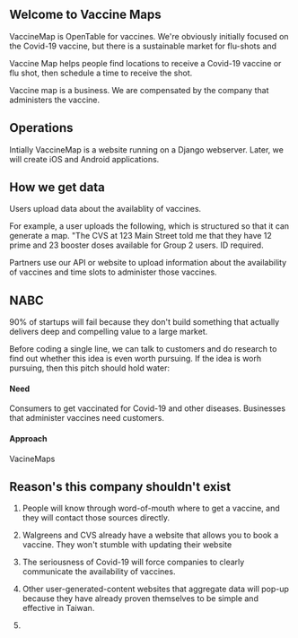 ## Welcome to Vaccine Maps
VaccineMap is OpenTable for vaccines. We're obviously initially focused on the Covid-19 vaccine, but there is a sustainable market for flu-shots and 

Vaccine Map helps people find locations to receive a Covid-19 vaccine or flu shot, then schedule a time to receive the shot.

Vaccine map is a business. We are compensated by the company that administers the vaccine.

## Operations
Intially VaccineMap is a website running on a Django webserver. 
Later, we will create iOS and Android applications.

## How we get data
Users upload data about the availablity of vaccines.

For example, a user uploads the following, which is structured so that it can generate a map. "The CVS at 123 Main Street told me that they have 12 prime and 23 booster doses available for Group 2 users. ID required. 

Partners use our API or website to upload information about the availability of vaccines and time slots to administer those vaccines. 

## NABC
90% of startups will fail because they don't build something that actually delivers deep and compelling value to a large market.

Before coding a single line, we can talk to customers and do research to find out whether this idea is even worth pursuing. If the idea is worh pursuing, then this pitch should hold water:
#### Need 
Consumers to get vaccinated for Covid-19 and other diseases. Businesses that administer vaccines need customers. 
#### Approach
VacineMaps 

## Reason's this company shouldn't exist
1. People will know through word-of-mouth where to get a vaccine, and they will contact those sources directly. 
1. Walgreens and CVS already have a website that allows you to book a vaccine. They won't stumble with updating their website

2. The seriousness of Covid-19 will force companies to clearly communicate the availability of vaccines.
3. Other user-generated-content websites that aggregate data will pop-up because they have already proven themselves to be simple and effective in Taiwan.
4. 
